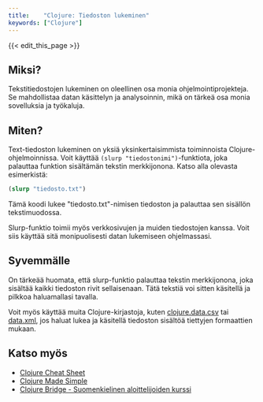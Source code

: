 ```yaml
---
title:    "Clojure: Tiedoston lukeminen"
keywords: ["Clojure"]
---
```


{{< edit_this_page >}}

## Miksi?
Tekstitiedostojen lukeminen on oleellinen osa monia ohjelmointiprojekteja. Se mahdollistaa datan käsittelyn ja analysoinnin, mikä on tärkeä osa monia sovelluksia ja työkaluja.

## Miten?
Text-tiedoston lukeminen on yksiä yksinkertaisimmista toiminnoista Clojure-ohjelmoinnissa. Voit käyttää `(slurp "tiedostonimi")`-funktiota, joka palauttaa funktion sisältämän tekstin merkkijonona. Katso alla olevasta esimerkistä:
```Clojure
(slurp "tiedosto.txt")
```
Tämä koodi lukee "tiedosto.txt"-nimisen tiedoston ja palauttaa sen sisällön tekstimuodossa.

Slurp-funktio toimii myös verkkosivujen ja muiden tiedostojen kanssa. Voit siis käyttää sitä monipuolisesti datan lukemiseen ohjelmassasi.

## Syvemmälle
On tärkeää huomata, että slurp-funktio palauttaa tekstin merkkijonona, joka sisältää kaikki tiedoston rivit sellaisenaan. Tätä tekstiä voi sitten käsitellä ja pilkkoa haluamallasi tavalla.

Voit myös käyttää muita Clojure-kirjastoja, kuten [clojure.data.csv](https://github.com/clojure/data.csv) tai [data.xml](https://github.com/clojure/data.xml), jos haluat lukea ja käsitellä tiedoston sisältöä tiettyjen formaattien mukaan.

## Katso myös
- [Clojure Cheat Sheet](https://clojure.org/api/cheatsheet)
- [Clojure Made Simple](https://www.braveclojure.com/clojure-for-the-brave-and-true/)
- [Clojure Bridge - Suomenkielinen aloittelijoiden kurssi](https://www.clojurebridge.org/community/translations/fi)